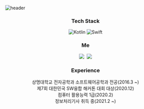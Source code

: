 ![header](https://capsule-render.vercel.app/api?type=soft&color=auto&height=150&section=header&text=KIMHYUNGHO&fontSize=70&animation=twinkling)

<h3 align="center">Tech Stack</h3>

<p align="center">
  <img alt="Kotlin" src="https://img.shields.io/badge/kotlin-%230095D5.svg?&style=for-the-badge&logo=kotlin&logoColor=white"/>
  <img alt="Swift" src="https://img.shields.io/badge/swift-%23FA7343.svg?&style=for-the-badge&logo=swift&logoColor=white"/>
</p>
<h3 align="center">Me</h3>
<p align="center">
  <a href="https://www.instagram.com/hyung__ho/"><img src="https://img.shields.io/badge/Instagram-E4405F?style=flat-square&logo=Instagram&logoColor=white&link=https://www.instagram.com/woo0_hooo/"/></a>&nbsp
  <a href="mailto:viliketh1s98@naver.com"><img src="https://img.shields.io/badge/Gmail-d14836?style=flat-square&logo=Gmail&logoColor=white&link=rla88175@gmail.com"/></a>
</p>
<h3 align="center">Experience</h3>
<p align="center">
  상명대학교 전자공학과 소프트웨어공학과 전공(2016.3 ~)</br>
  제7회 대한민국 SW융합 해커톤 대회 대상(2020.12)</br>
  컴퓨터 활용능력 1급(2020.2)</br>
  정보처리기사 취득 중(2021.2 ~)</br>
</p>
